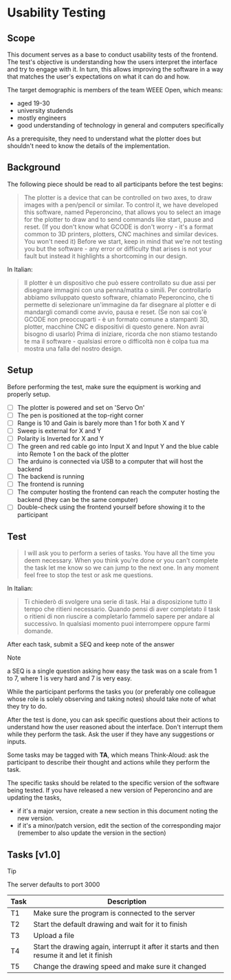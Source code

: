 # Usability Testing

## Scope

This document serves as a base to conduct usability tests of the frontend.
The test's objective is understanding how the users interpret the interface and try to engage with it.
In turn, this allows improving the software in a way that matches the user's expectations on what it can do and how.

The target demographic is members of the team WEEE Open, which means:

- aged 19-30
- university studends
- mostly engineers
- good understanding of technology in general and computers specifically

As a prerequisite, they need to understand what the plotter does but shouldn't need to know the details of the implementation.

## Background

The following piece should be read to all participants before the test begins:

> The plotter is a device that can be controlled on two axes, to draw images with a pen/pencil or similar.
> To control it, we have developed this software, named Peperoncino, that allows you to select an image for the plotter to draw and to send commands like start, pause and reset.
> (If you don't know what GCODE is don't worry - it's a format common to 3D printers, plotters, CNC machines and similar devices. You won't need it)
> Before we start, keep in mind that we're not testing you but the software - any error or difficulty that arises is not your fault but instead it highlights a shortcoming in our design.

In Italian:

> Il plotter è un dispositivo che può essere controllato su due assi per disegnare immagini con una penna/matita o simili.
> Per controllarlo abbiamo sviluppato questo software, chiamato Peperoncino, che ti permette di selezionare un'immagine da far disegnare al plotter e di mandargli comandi come avvio, pausa e reset.
> (Se non sai cos'è GCODE non preoccuparti - è un formato comune a stampanti 3D, plotter, macchine CNC e dispositivi di questo genere. Non avrai bisogno di usarlo)
> Prima di iniziare, ricorda che non stiamo testando te ma il software - qualsiasi errore o difficoltà non è colpa tua ma mostra una falla del nostro design.

## Setup

Before performing the test, make sure the equipment is working and properly setup.

- [ ] The plotter is powered and set on 'Servo On'
- [ ] The pen is positioned at the top-right corner
- [ ] Range is 10 and Gain is barely more than 1 for both X and Y
- [ ] Sweep is external for X and Y
- [ ] Polarity is Inverted for X and Y
- [ ] The green and red cable go into Input X and Input Y and the blue cable into Remote 1 on the back of the plotter
- [ ] The arduino is connected via USB to a computer that will host the backend
- [ ] The backend is running
- [ ] The frontend is running
- [ ] The computer hosting the frontend can reach the computer hosting the backend (they can be the same computer)
- [ ] Double-check using the frontend yourself before showing it to the participant

## Test

> I will ask you to perform a series of tasks.
> You have all the time you deem necessary.
> When you think you're done or you can't complete the task let me know so we can jump to the next one.
> In any moment feel free to stop the test or ask me questions.

In Italian:

> Ti chiederò di svolgere una serie di task.
> Hai a disposizione tutto il tempo che ritieni necessario.
> Quando pensi di aver completato il task o ritieni di non riuscire a completarlo fammelo sapere per andare al successivo.
> In qualsiasi momento puoi interrompere oppure farmi domande.

After each task, submit a SEQ and keep note of the answer

> [!NOTE]
> a SEQ is a single question asking how easy the task was on a scale from 1 to 7, where 1 is very hard and 7 is very easy.

While the participant performs the tasks you (or preferably one colleague whose role is solely observing and taking notes) should take note of what they try to do.

After the test is done, you can ask specific questions about their actions to understand how the user reasoned about the interface.
Don't interrupt them while they perform the task.
Ask the user if they have any suggestions or inputs.

Some tasks may be tagged with **TA**, which means Think-Aloud: ask the participant to describe their thought and actions while they perform the task.

The specific tasks should be related to the specific version of the software being tested. If you have released a new version of Peperoncino and are updating the tasks,

- if it's a major version, create a new section in this document noting the new version.
- if it's a minor/patch version, edit the section of the corresponding major (remember to also update the version in the section)

## Tasks [v1.0]

> [!TIP]
> The server defaults to port 3000

| Task | Description                                                                                |
|------|--------------------------------------------------------------------------------------------|
| T1   | Make sure the program is connected to the server                                           |
| T2   | Start the default drawing and wait for it to finish                                        |
| T3   | Upload a file                                                                              |
| T4   | Start the drawing again, interrupt it after it starts and then resume it and let it finish |
| T5   | Change the drawing speed and make sure it changed                                          |

